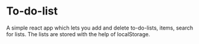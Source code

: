 # To-do-list #
A simple react app which lets you add and delete to-do-lists, items, search for lists.
The lists are stored with the help of localStorage.
